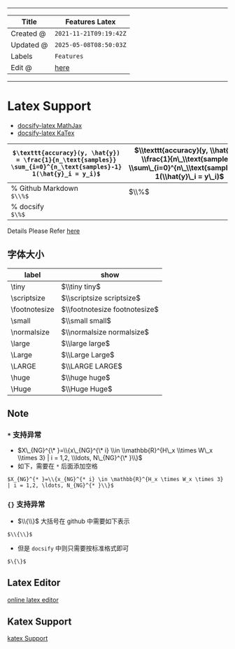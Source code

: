 -----

| Title     | Features Latex                                      |
| --------- | --------------------------------------------------- |
| Created @ | `2021-11-21T09:19:42Z`                              |
| Updated @ | `2025-05-08T08:50:03Z`                              |
| Labels    | `Features`                                          |
| Edit @    | [here](https://github.com/junxnone/twiki/issues/18) |

-----

# Latex Support

  - [docsify-latex
    MathJax](https://scruel.github.io/docsify-latex/#/?id=with-mathjax)
  - [docsify-latex
    KaTex](https://scruel.github.io/docsify-latex/#/?id=with-katex)

| `$\texttt{accuracy}(y, \hat{y}) = \frac{1}{n_\text{samples}} \sum_{i=0}^{n_\text{samples}-1} 1(\hat{y}_i = y_i)$` | $\\texttt{accuracy}(y, \\hat{y}) = \\frac{1}{n\_\\text{samples}} \\sum\_{i=0}^{n\_\\text{samples}-1} 1(\\hat{y}\_i = y\_i)$ |
| ----------------------------------------------------------------------------------------------------------------- | --------------------------------------------------------------------------------------------------------------------------- |
| % Github Markdown<br> `$\\%$`                                                                                     | $\\%$                                                                                                                       |
| % docsify <br> `$\%$`                                                                                             | $%$                                                                                                                         |

Details Please Refer
[here](https://junxnone.github.io/docsify-katex/docs/#/supported)

## 字体大小

| label          | show                          |
| -------------- | ----------------------------- |
| \\tiny         | $\\tiny tiny$                 |
| \\scriptsize   | $\\scriptsize scriptsize$     |
| \\footnotesize | $\\footnotesize footnotesize$ |
| \\small        | $\\small small$               |
| \\normalsize   | $\\normalsize normalsize$     |
| \\large        | $\\large large$               |
| \\Large        | $\\Large Large$               |
| \\LARGE        | $\\LARGE LARGE$               |
| \\huge         | $\\huge huge$                 |
| \\Huge         | $\\Huge Huge$                 |

## Note

### `*` 支持异常

  - $X\_{NG}^{\* }=\\{x\_{NG}^{\* i} \\in \\mathbb{R}^{H\_x \\times W\_x
    \\times 3} | i = 1,2, \\ldots, N\_{NG}^{\* }\\}$
  - 如下，需要在 `*` 后面添加空格

<!-- end list -->

``` 
$X_{NG}^{* }=\\{x_{NG}^{* i} \in \mathbb{R}^{H_x \times W_x \times 3} | i = 1,2, \ldots, N_{NG}^{* }\\}$ 
```

### `{}` 支持异常

  - $\\{\\}$ 大括号在 github 中需要如下表示

<!-- end list -->

    $\\{\\}$

  - 但是 `docsify` 中则只需要按标准格式即可 $${}$$

<!-- end list -->

    $\{\}$

## Latex Editor

[online latex
editor](https://junxnone.github.io/m/ ":include :type=iframe width=100% height=600px")

## Katex Support

[katex
Support](https://junxnone.github.io/docsify-katex/docs/#/supported ":include :type=iframe width=100% height=1200px")
